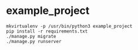 # example_project

```
mkvirtualenv -p /usr/bin/python3 example_project
pip install -r requirements.txt
./manage.py migrate
./manage.py runserver
```
